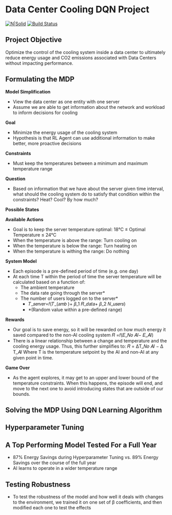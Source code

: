 # Data Center Cooling DQN Project

[![N|Solid](https://cldup.com/dTxpPi9lDf.thumb.png)](https://nodesource.com/products/nsolid)    [![Build Status](https://travis-ci.org/joemccann/dillinger.svg?branch=master)](https://travis-ci.org/joemccann/dillinger)


## Project Objective

Optimize the control of the cooling system inside a data center to ultimately reduce energy usage and CO2 emissions associated with Data Centers without impacting performance.

## Formulating the MDP

__Model Simplification__
- View the data center as one entity with one server
- Assume we are able to get information about the network and workload to inform decisions for cooling

__Goal__
- Minimize the energy usage of the cooling system
- Hypothesis is that RL Agent can use additional information to make better, more proactive decisions

__Constraints__
- Must keep the temperatures between a minimum and maximum temperature range

__Question__
- Based on information that we have about the server given time interval, what should the cooling system do to satisfy that condition within the constraints? Heat? Cool? By how much?

__Possible States__

__Available Actions__
- Goal is to keep the server temperature optimal: 18°C ≤ Optimal Temperature ≤ 24°C
- When the temperature is above the range: Turn cooling on
- When the temperature is below the range: Turn heating on
- When the temperature is withing the range: Do nothing

__System Model__
- Each episode is a pre-defined period of time (e.g. one day)
- At each time T within the period of time the server temperature will be calculated based on a function of: 
	- The ambient temperature 
	- The data rate going through the server* 
	- The number of users logged on to the server*
		- 𝑇_𝑠𝑒𝑟𝑣𝑒𝑟=𝑓(𝑇_(𝑎𝑚𝑏 )+ 𝛽_1 𝑅_𝑑𝑎𝑡𝑎+ 𝛽_2 𝑁_𝑢𝑠𝑒𝑟𝑠)
		- *(Random value within a pre-defined range)

__Rewards__
- Our goal is to save energy, so it will be rewarded on how much energy it saved compared to the non-AI cooling system
		𝑅 =𝑓(𝐸_𝑁𝑜 𝐴𝐼− 𝐸_𝐴𝐼)
- There is a linear relationship between a change and temperature and the cooling energy usage. Thus, this further simplifies to:
		𝑅 = ΔT_𝑁𝑜 𝐴𝐼 − Δ T_𝐴𝐼
Where T is the temperature setpoint by the AI and non-AI at any given point in time. 

__Game Over__
- As the agent explores, it may get to an upper and lower bound of the temperature constraints. When this happens, the episode will end, and move to the next one to avoid introducing states that are outside of our bounds.

## Solving the MDP Using DQN Learning Algorithm

## Hyperparameter Tuning

## A Top Performing Model Tested For a Full Year
- 87% Energy Savings during Hyperparameter Tuning vs. 89% Energy Savings over the course of the full year
- AI learns to operate in a wider temperature range

## Testing Robustness 
- To test the robustness of the model and how well it deals with changes to the environment, we trained it on one set of β coefficients, and then modified each one to test the effects
